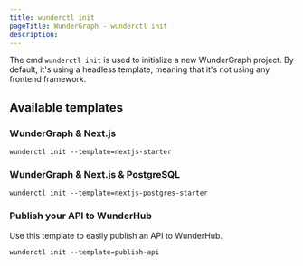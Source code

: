 ```yaml
---
title: wunderctl init
pageTitle: WunderGraph - wunderctl init
description:
---
```


The cmd `wunderctl init` is used to initialize a new WunderGraph project.
By default, it's using a headless template,
meaning that it's not using any frontend framework.

## Available templates

### WunderGraph & Next.js

```shell
wunderctl init --template=nextjs-starter
```

### WunderGraph & Next.js & PostgreSQL

```shell
wunderctl init --template=nextjs-postgres-starter
```

### Publish your API to WunderHub

Use this template to easily publish an API to WunderHub.

```shell
wunderctl init --template=publish-api
```
